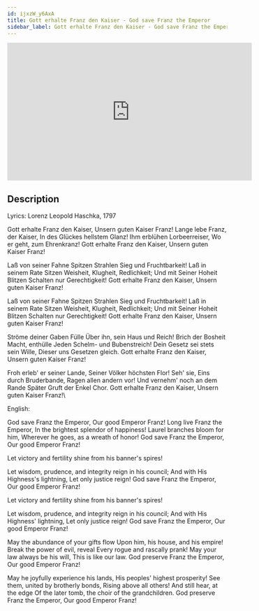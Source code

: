 ```yaml
---
id: ijxzW_y6AxA
title: Gott erhalte Franz den Kaiser - God save Franz the Emperor
sidebar_label: Gott erhalte Franz den Kaiser - God save Franz the Emperor
---
```


<iframe
  width="560"
  height="315"
  src="https://www.youtube.com/embed/ijxzW_y6AxA"
  title="YouTube video player"
  frameborder="0"
  allow="accelerometer; autoplay; clipboard-write; encrypted-media; gyroscope; picture-in-picture; web-share"
  referrerpolicy="strict-origin-when-cross-origin"
  allowfullscreen
></iframe>

## Description

Lyrics: Lorenz Leopold Haschka, 1797

Gott erhalte Franz den Kaiser,
Unsern guten Kaiser Franz!
Lange lebe Franz, der Kaiser,
In des Glückes hellstem Glanz!
Ihm erblühen Lorbeerreiser,
Wo er geht, zum Ehrenkranz!
Gott erhalte Franz den Kaiser,
Unsern guten Kaiser Franz!

Laß von seiner Fahne Spitzen
Strahlen Sieg und Fruchtbarkeit!
Laß in seinem Rate Sitzen
Weisheit, Klugheit, Redlichkeit;
Und mit Seiner Hoheit Blitzen
Schalten nur Gerechtigkeit!
Gott erhalte Franz den Kaiser,
Unsern guten Kaiser Franz!

Laß von seiner Fahne Spitzen
Strahlen Sieg und Fruchtbarkeit!
Laß in seinem Rate Sitzen
Weisheit, Klugheit, Redlichkeit;
Und mit Seiner Hoheit Blitzen
Schalten nur Gerechtigkeit!
Gott erhalte Franz den Kaiser,
Unsern guten Kaiser Franz!

Ströme deiner Gaben Fülle
Über ihn, sein Haus und Reich!
Brich der Bosheit Macht, enthülle
Jeden Schelm- und Bubenstreich!
Dein Gesetz sei stets sein Wille,
Dieser uns Gesetzen gleich.
Gott erhalte Franz den Kaiser,
Unsern guten Kaiser Franz!

Froh erleb' er seiner Lande,
Seiner Völker höchsten Flor!
Seh' sie, Eins durch Bruderbande,
Ragen allen andern vor!
Und vernehm' noch an dem Rande
Später Gruft der Enkel Chor.
Gott erhalte Franz den Kaiser,
Unsern guten Kaiser Franz!\

English:

God save Franz the Emperor,
Our good Emperor Franz!
Long live Franz the Emperor,
In the brightest splendor of happiness!
Laurel branches bloom for him,
Wherever he goes, as a wreath of honor!
God save Franz the Emperor,
Our good Emperor Franz!

Let victory and fertility shine from his banner's spires!

Let wisdom, prudence, and integrity reign in his council;
And with His Highness's lightning,
Let only justice reign!
God save Franz the Emperor,
Our good Emperor Franz!

Let victory and fertility shine from his banner's spires!

Let wisdom, prudence, and integrity reign in his council;
And with His Highness' lightning,
Let only justice reign!
God save Franz the Emperor,
Our good Emperor Franz!

May the abundance of your gifts flow
Upon him, his house, and his empire! Break the power of evil, reveal
Every rogue and rascally prank!
May your law always be his will,
This is like our law.
God preserve Franz the Emperor,
Our good Emperor Franz!

May he joyfully experience his lands,
His peoples' highest prosperity!
See them, united by brotherly bonds,
Rising above all others!
And still hear, at the edge
Of the later tomb, the choir of the grandchildren.
God preserve Franz the Emperor,
Our good Emperor Franz!
